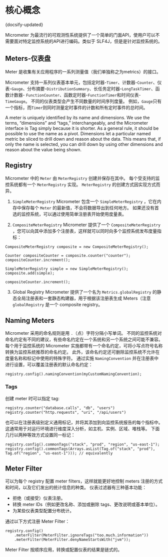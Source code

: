 # 核心概念
{docsify-updated}

Micrometer 为最流行的可观测性系统提供了一个简单的门面API，使用户可以不需要面对特定监控系统的API进行编码。类似于 SLF4J，但是是针对监控系统的。

## Meters-仪表盘
Meter 是收集有关应用程序的一系列测量值（我们单独称之为metrics）的接口。

Micrometer 支持一系列仪表基本单元，包括定时器-`Timer`、计数器-`Counter`、仪表-`Gauge`、分布摘要-`DistributionSummary`、长任务定时器-`LongTaskTimer`、函数计数器- `FunctionCounter`、函数定时器-`FunctionTimer`和时间仪表-`TimeGauge`。 不同的仪表类型会产生不同数量的时间序列度量。 例如，`Gauge`只有一个指标，而`Timer`则同时测量定时事件的计数和所有定时事件的总时间。

A meter is uniquely identified by its name and dimensions. We use the terms, “dimensions” and “tags,” interchangeably, and the Micrometer interface is Tag simply because it is shorter. As a general rule, it should be possible to use the name as a pivot. Dimensions let a particular named metric be sliced to drill down and reason about the data. This means that, if only the name is selected, you can drill down by using other dimensions and reason about the value being shown.

## Registry
Micrometer 中的 `Meter` 由 `MeterRegistry` 创建并保存在其中。 每个受支持的监控系统都有一个 `MeterRegistry` 实现。 `MeterRegistry` 的创建方式因实现方式而异。

1. `SimpleMeterRegistry`
Micrometer 包含一个 `SimpleMeterRegistry` ，它在内存中保存每个 `Meter` 的最新值，不会将数据导出到任何地方。 如果还没有首选的监控系统，可以通过使用简单注册表开始使用度量表。

2. `CompositeMeterRegistry`
Micrometer 提供了一个 `CompositeMeterRegistry` ，您可以向其中添加多个注册表，这样就可以同时向多个监控系统发布度量指标：
```
CompositeMeterRegistry composite = new CompositeMeterRegistry();

Counter compositeCounter = composite.counter("counter");
compositeCounter.increment();

SimpleMeterRegistry simple = new SimpleMeterRegistry();
composite.add(simple);

compositeCounter.increment();
```

3. Global Registry
Micrometer 提供了一个名为 `Metrics.globalRegistry` 的静态全局注册表和一套静态构建器，用于根据该注册表生成 Meters（注意 `globalRegistry` 是一个 composite registry。

## Naming Meters
Micrometer 采用的命名规则是用 `.`（点）字符分隔小写单词。 不同的监控系统对命名约定有不同的建议，有些命名约定在一个系统和另一个系统之间可能不兼容。 每个用于监控系统的 Micrometer 实施都带有一个命名约定，可将小写点符号名称转换为监控系统推荐的命名约定。 此外，该命名约定还可删除监控系统不允许在度量名称和标记中使用的特殊字符。 通过实施 `NamingConvention` 并在注册表中进行设置，可以覆盖注册表的默认命名约定：
```
registry.config().namingConvention(myCustomNamingConvention);
```

### Tags
创建 meter 时可以指定 tag:
```
registry.counter("database.calls", "db", "users")
registry.counter("http.requests", "uri", "/api/users")
```

也可以在注册表级别定义通用标记，并将其添加到向监控系统报告的每个指标中。 这通常用于对运行环境进行维度深入分析，如主机、实例、区域、堆栈等。 下面几行以两种等效方式设置同一标记：
```
registry.config().commonTags("stack", "prod", "region", "us-east-1");
registry.config().commonTags(Arrays.asList(Tag.of("stack", "prod"), Tag.of("region", "us-east-1"))); // equivalently
```

## Meter Filter
可以为每个 registry 配置 meter filters，这样就能更好地控制 meters 注册的方式和时间，以及它们发出的统计信息的种类。 仪表过滤器有三种基本功能：
+ 拒绝（或接受）仪表注册。
+ 转换 meter IDs（例如更改名称、添加或删除 tags、更改说明或基本单位）。
+ 为某些仪表类型配置分布统计。

通过以下方式注册 Meter Filter：
```
registry.config()
    .meterFilter(MeterFilter.ignoreTags("too.much.information"))
    .meterFilter(MeterFilter.denyNameStartsWith("jvm"));
```
Meter Filter 按顺序应用，转换或配置仪表的结果是链式的。